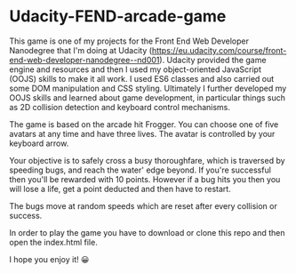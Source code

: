 # Udacity-FEND-arcade-game

This game is one of my projects for the Front End Web Developer Nanodegree that I'm doing at Udacity (https://eu.udacity.com/course/front-end-web-developer-nanodegree--nd001). Udacity provided the game engine and resources and then I used my object-oriented JavaScript (OOJS) skills to make it all work. I used ES6 classes and also carried out some DOM manipulation and CSS styling. Ultimately I further developed my OOJS skills and learned about game development, in particular things such as 2D collision detection and keyboard control mechanisms.

The game is based on the arcade hit Frogger. You can choose one of five avatars at any time and have three lives. The avatar is controlled by your keyboard arrow.

Your objective is to safely cross a busy thoroughfare, which is traversed by speeding bugs, and reach the water' edge beyond. If you're successful then you'll be rewarded with 10 points. However if a bug hits you then you will lose a life, get a point deducted and then have to restart. 

The bugs move at random speeds which are reset after every collision or success.

In order to play the game you have to download or clone this repo and then open the index.html file.

I hope you enjoy it! 😀
